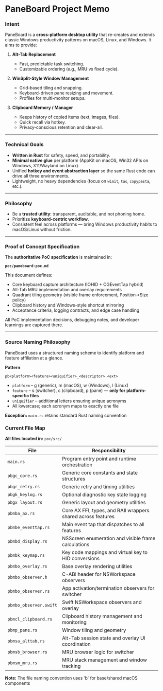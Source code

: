# PaneBoard Project Memo


### Intent

PaneBoard is a **cross-platform desktop utility** that re-creates and extends classic Windows productivity patterns on macOS, Linux, and Windows. It aims to provide:

1. **Alt-Tab Replacement**

   * Fast, predictable task switching.
   * Customizable ordering (e.g., MRU vs fixed cycle).

2. **WinSplit-Style Window Management**

   * Grid-based tiling and snapping.
   * Keyboard-driven pane resizing and movement.
   * Profiles for multi-monitor setups.

3. **Clipboard Memory / Manager**

   * Keeps history of copied items (text, images, files).
   * Quick recall via hotkey.
   * Privacy-conscious retention and clear-all.

---

### Technical Goals

* **Written in Rust** for safety, speed, and portability.
* **Minimal native glue** per platform (AppKit on macOS, Win32 APIs on Windows, X11/Wayland on Linux).
* Unified **hotkey and event abstraction layer** so the same Rust code can drive all three environments.
* Lightweight, no heavy dependencies (focus on `winit`, `tao`, `copypasta`, etc.).

---

### Philosophy

* Be a **trusted utility**: transparent, auditable, and not phoning home.
* Prioritize **keyboard-centric workflow**.
* Consistent feel across platforms — bring Windows productivity habits to macOS/Linux without friction.

---

### Proof of Concept Specification

The **authoritative PoC specification** is maintained in:

**`poc/paneboard-poc.md`**

This document defines:
* Core keyboard capture architecture (IOHID + CGEventTap hybrid)
* Alt-Tab MRU implementation and overlay requirements
* Quadrant tiling geometry (visible frame enforcement, Position→Size policy)
* Clipboard history and Windows-style shortcut mirroring
* Acceptance criteria, logging contracts, and edge case handling

All PoC implementation decisions, debugging notes, and developer learnings are captured there.

---

### Source Naming Philosophy

PaneBoard uses a structured naming scheme to identify platform and feature affiliation at a glance.

**Pattern**

```
pb<platform><feature><uniquifier>_<descriptor>.<ext>
```
- `platform` – g (generic), m (macOS), w (Windows), l (Linux)
- `feature` – s (switcher), c (clipboard), p (pane) — **only for platform-specific files**
- `uniquifier` – additional letters ensuring unique acronyms
- All lowercase; each acronym maps to exactly one file

**Exception:** `main.rs` retains standard Rust naming convention

### Current File Map

**All files located in:** `poc/src/`

| File | Responsibility |
|------|----------------|
| `main.rs` | Program entry point and runtime orchestration |
| `pbgc_core.rs` | Generic core constants and state structures |
| `pbgr_retry.rs` | Generic retry and timing utilities |
| `pbgk_keylog.rs` | Optional diagnostic key state logging |
| `pbgx_layout.rs` | Generic layout and geometry utilities |
| `pbmba_ax.rs` | Core AX FFI, types, and RAII wrappers shared across features |
| `pbmbe_eventtap.rs` | Main event tap that dispatches to all features |
| `pbmbd_display.rs` | NSScreen enumeration and visible frame calculations |
| `pbmbk_keymap.rs` | Key code mappings and virtual key to HID conversions |
| `pbmbo_overlay.rs` | Base overlay rendering utilities |
| `pbmbo_observer.h` | C-ABI header for NSWorkspace observers |
| `pbmbo_observer.rs` | App activation/termination observers for switcher |
| `pbmbo_observer.swift` | Swift NSWorkspace observers and overlay |
| `pbmcl_clipboard.rs` | Clipboard history management and monitoring |
| `pbmp_pane.rs` | Window tiling and geometry |
| `pbmsa_alttab.rs` | Alt-Tab session state and overlay UI coordination |
| `pbmsb_browser.rs` | MRU browser logic for switcher |
| `pbmsm_mru.rs` | MRU stack management and window tracking |

**Note:** The file naming convention uses 'b' for base/shared macOS components